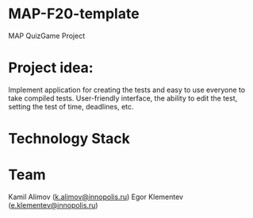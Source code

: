 # MAP-F20-template
MAP QuizGame Project

# Project idea:
Implement application for creating the tests and easy to use everyone to take compiled tests. 
User-friendly interface, the ability to edit the test, setting the test of time, deadlines, etc.

# Technology Stack


# Team
Kamil Alimov (k.alimov@innopolis.ru)
Egor Klementev (e.klementev@innopolis.ru)
